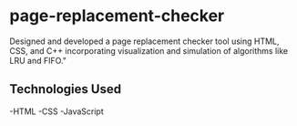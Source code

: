 # page-replacement-checker

Designed and developed a page replacement checker tool using HTML, CSS, and C++ incorporating visualization and simulation of algorithms like LRU and FIFO."

## Technologies Used

-HTML
-CSS
-JavaScript

